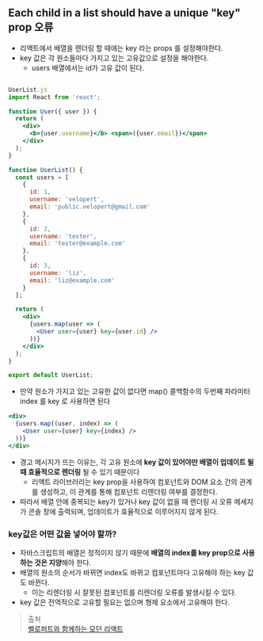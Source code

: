 ## Each child in a list should have a unique "key" prop 오류

- 리액트에서 배열을 렌더링 할 때에는 key 라는 props 를 설정해야한다.
- key 값은 각 원소들마다 가지고 있는 고유값으로 설정을 해야한다.
    - users 배열에서는 id가 고유 값이 된다.

```jsx

UserList.js
import React from 'react';

function User({ user }) {
  return (
    <div>
      <b>{user.username}</b> <span>({user.email})</span>
    </div>
  );
}

function UserList() {
  const users = [
    {
      id: 1,
      username: 'velopert',
      email: 'public.velopert@gmail.com'
    },
    {
      id: 2,
      username: 'tester',
      email: 'tester@example.com'
    },
    {
      id: 3,
      username: 'liz',
      email: 'liz@example.com'
    }
  ];

  return (
    <div>
      {users.map(user => (
        <User user={user} key={user.id} />
      ))}
    </div>
  );
}

export default UserList;
```

- 만약 원소가 가지고 있는 고유한 값이 없다면 map() 콜백함수의 두번째 파라미터 index 를 key 로 사용하면 된다

```jsx
<div>
  {users.map((user, index) => (
    <User user={user} key={index} />
  ))}
</div>
```

- 경고 메시지가 뜨는 이유는, 각 고유 원소에 **key 값이 있어야만 배열이 업데이트 될 때 효율적으로 렌더링** 될 수 있기 때문이다
    - 리액트 라이브러리는 key prop을 사용하여 컴포넌트와 DOM 요소 간의 관계를 생성하고, 이 관계를 통해 컴포넌트 리렌더링 여부를 결정한다.
- 따라서 배열 안에 중복되는 key가 있거나 key 값이 없을 때 렌더링 시 오류 메세지가 콘솔 창에 출력되며, 업데이트가 효율적으로 이루어지지 않게 된다.

### key값은 어떤 값을 넣어야 할까?
- 자바스크립트의 배열은 정적이지 않기 때문에 **배열의 index를 key prop으로 사용하는 것은 지양**해야 한다.
- 배열의 원소의 순서가 바뀌면 index도 바뀌고 컴포넌트마다 고유해야 하는 key 값도 바뀐다.
  - 이는 리렌더링 시 잘못된 컴포넌트를 리렌더링 오류를 발생시킬 수 있다.
- key 값은 전역적으로 고유할 필요는 없으며 형제 요소에서 고유해야 한다.

> 출처  
[벨로퍼트와 함께하는 모던 리액트](https://react.vlpt.us/basic/11-render-array.html)